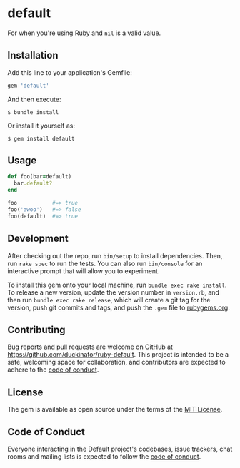 # default

For when you're using Ruby and `nil` is a valid value.

## Installation

Add this line to your application's Gemfile:

```ruby
gem 'default'
```

And then execute:

    $ bundle install

Or install it yourself as:

    $ gem install default

## Usage

```ruby
def foo(bar=default)
  bar.default?
end

foo           #=> true
foo('awoo')   #=> false
foo(default)  #=> true
```


## Development

After checking out the repo, run `bin/setup` to install dependencies. Then, run `rake spec` to run the tests. You can also run `bin/console` for an interactive prompt that will allow you to experiment.

To install this gem onto your local machine, run `bundle exec rake install`. To release a new version, update the version number in `version.rb`, and then run `bundle exec rake release`, which will create a git tag for the version, push git commits and tags, and push the `.gem` file to [rubygems.org](https://rubygems.org).

## Contributing

Bug reports and pull requests are welcome on GitHub at https://github.com/duckinator/ruby-default. This project is intended to be a safe, welcoming space for collaboration, and contributors are expected to adhere to the [code of conduct](https://github.com/duckinator/ruby-default/blob/master/CODE_OF_CONDUCT.md).


## License

The gem is available as open source under the terms of the [MIT License](https://opensource.org/licenses/MIT).

## Code of Conduct

Everyone interacting in the Default project's codebases, issue trackers, chat rooms and mailing lists is expected to follow the [code of conduct](https://github.com/duckinator/ruby-default/blob/master/CODE_OF_CONDUCT.md).
